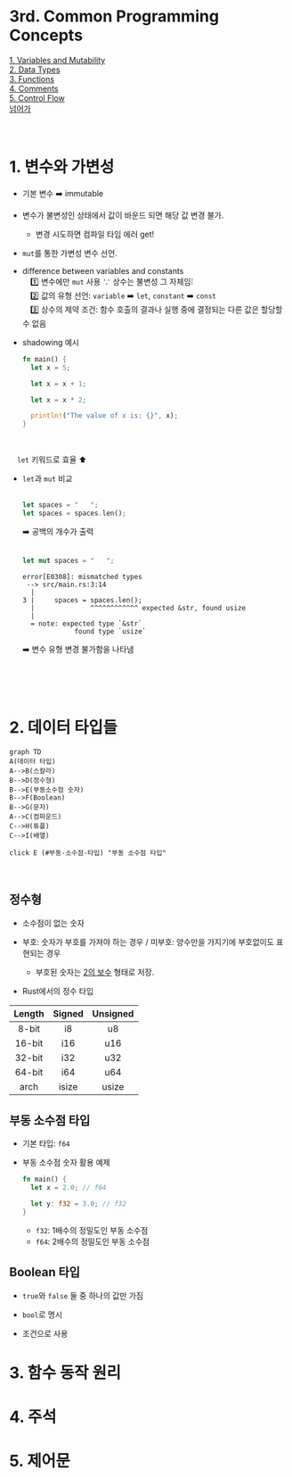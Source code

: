 3rd. Common Programming Concepts
=============
[1. Variables and Mutability](#1-변수와-가변성)<br>
[2. Data Types](#2-데이터-타입들)<br>
[3. Functions](#3-함수-동작-원리)<br>
[4. Comments](#4-주석)<br>
[5. Control Flow](#5-제어문)<br>
[넘어가](#부동-소수점-타입)
<br>
<br>
<br>

# 1. 변수와 가변성
* 기본 변수 ➡️ immutable<br>
* 변수가 불변성인 상태에서 값이 바운드 되면 해당 값 변경 불가.<br>
  * 변경 시도하면 컴파일 타임 에러 get!

* <code>mut</code>를 통한 가변성 변수 선언.

* difference between variables and constants<br>
&emsp;1️⃣ 변수에만 <code>mut</code> 사용 ∵ 상수는 불변성 그 자체임❕️<br>
&emsp;2️⃣ 값의 유형 선언: ```variable``` ➡️ <code>let</code>, ```constant``` ➡️ <code>const</code><br>
&emsp;3️⃣ 상수의 제약 조건: 함수 호출의 결과나 실행 중에 결정되는 다른 값은 할당할 수 없음<br>

* shadowing 예시
  ```rust
  fn main() {
    let x = 5;

    let x = x + 1;

    let x = x * 2;

    println!("The value of x is: {}", x);
  }
  ```
  <br>
&emsp;```let``` 키워드로 효율 ⬆️
<br>
* ```let```과 ```mut``` 비교<br><br>
  ```rust
  let spaces = "   ";
  let spaces = spaces.len();
  ```
  ➡️ 공백의 개수가 출력
  <br><br>
  ```rust
  let mut spaces = "   ";
  ```
  ```
  error[E0308]: mismatched types
   --> src/main.rs:3:14
    |
  3 |     spaces = spaces.len();
    |              ^^^^^^^^^^^^ expected &str, found usize
    |
    = note: expected type `&str`
               found type `usize`
  ```
  ➡️ 변수 유형 변경 불가함을 나타냄
<br>
<br>
<br>

# 2. 데이터 타입들
```mermaid
graph TD
A(데이터 타입)
A-->B(스칼라)
B-->D(정수형)
B-->E(부동소수점 숫자)
B-->F(Boolean)
B-->G(문자)
A-->C(컴파운드)
C-->H(튜플)
C-->I(배열)

click E (#부동-소수점-타입) "부동 소수점 타입"
```
<br>

## 정수형
* 소수점이 없는 숫자
  
* 부호: 숫자가 부호를 가져야 하는 경우 / 미부호: 양수만을 가지기에 부호없이도 표현되는 경우
  * 부호된 숫자는 [2의 보수](https://ko.wikipedia.org/wiki/2%EC%9D%98_%EB%B3%B4%EC%88%98) 형태로 저장.
  
* Rust에서의 정수 타입

<div align="center">

|Length|Signed|Unsigned|
|:------:|:---:|:---:|
|8-bit|i8|u8|
|16-bit|i16|u16|
|32-bit|i32|u32|
|64-bit|i64|u64|
|arch|isize|usize|

</div>

## 부동 소수점 타입
* 기본 타입: ```f64```

* 부동 소수점 숫자 활용 예제

  ```rust
  fn main() {
    let x = 2.0; // f64

    let y: f32 = 3.0; // f32
  }
  ```
  * ```f32```: 1배수의 정밀도인 부동 소수점
  * ```f64```: 2배수의 정밀도인 부동 소수점

## Boolean 타입
* ```true```와 ```false``` 둘 중 하나의 값만 가짐

* ```bool```로 명시

* 조건으로 사용
# 3. 함수 동작 원리
# 4. 주석
# 5. 제어문
